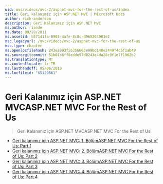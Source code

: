 ```yaml
---
uid: mvc/videos/mvc-2/aspnet-mvc-for-the-rest-of-us/index
title: Geri kalanımız için ASP.NET MVC | Microsoft Docs
author: rick-anderson
description: Geri Kalanımız için ASP.NET MVC
ms.author: riande
ms.date: 09/28/2011
ms.assetid: b57141fa-8903-4afe-8c8c-d965204001e2
msc.legacyurl: /mvc/videos/mvc-2/aspnet-mvc-for-the-rest-of-us
msc.type: chapter
ms.openlocfilehash: 243e2093f563b6663e99bd140e2449f4c5f1ab49
ms.sourcegitcommit: 51b01b6ff8edde57d8243e4da28c9f1e7f1962b2
ms.translationtype: MT
ms.contentlocale: tr-TR
ms.lasthandoff: 05/06/2019
ms.locfileid: "65120561"
---
```

# <a name="aspnet-mvc-for-the-rest-of-us"></a><span data-ttu-id="4f4e8-103">Geri Kalanımız için ASP.NET MVC</span><span class="sxs-lookup"><span data-stu-id="4f4e8-103">ASP.NET MVC For the Rest of Us</span></span>

> <span data-ttu-id="4f4e8-104">Geri Kalanımız için ASP.NET MVC</span><span class="sxs-lookup"><span data-stu-id="4f4e8-104">ASP.NET MVC For the Rest of Us</span></span>

- [<span data-ttu-id="4f4e8-105">Geri kalanımız için ASP.NET MVC: 1. Bölüm</span><span class="sxs-lookup"><span data-stu-id="4f4e8-105">ASP.NET MVC For the Rest of Us: Part 1</span></span>](aspnet-mvc-for-the-rest-of-us-part-1.md)
- [<span data-ttu-id="4f4e8-106">Geri kalanımız için ASP.NET MVC: 2. Bölüm</span><span class="sxs-lookup"><span data-stu-id="4f4e8-106">ASP.NET MVC For the Rest of Us: Part 2</span></span>](aspnet-mvc-for-the-rest-of-us-part-2.md)
- [<span data-ttu-id="4f4e8-107">Geri kalanımız için ASP.NET MVC: 3. Bölüm</span><span class="sxs-lookup"><span data-stu-id="4f4e8-107">ASP.NET MVC For the Rest of Us: Part 3</span></span>](aspnet-mvc-for-the-rest-of-us-part-3.md)
- [<span data-ttu-id="4f4e8-108">Geri kalanımız için ASP.NET MVC: 4. Bölüm</span><span class="sxs-lookup"><span data-stu-id="4f4e8-108">ASP.NET MVC For the Rest of Us: Part 4</span></span>](aspnet-mvc-for-the-rest-of-us-part-4.md)
